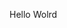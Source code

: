 Hello Wolrd























































































































































































































































































































































































































































































































































































































































































































































































